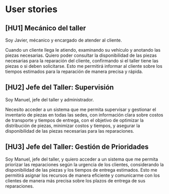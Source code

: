 # User stories

## [HU1] Mecánico del taller

Soy Javier, mécanico y encargado de atender al cliente.

Cuando un cliente llega le atiendo, examinando su vehículo y anotando las piezas necesarias. Quiero poder consultar la disponibilidad de las piezas necesarias para la reparación del cliente, confirmando si el taller tiene las piezas o si deben solicitarse. Esto me permitirá informar al cliente sobre los tiempos estimados para la reparación de manera precisa y rápida.

## [HU2] Jefe del Taller: Supervisión
Soy Manuel, jefe del taller y administrador.

Necesito acceder a un sistema que me permita supervisar y gestionar el inventario de piezas en todas las sedes, con información clara sobre costos de transporte y tiempos de entrega, con el objetivo de optimizar la distribución de piezas, minimizar costos y tiempos, y asegurar la disponibilidad de las piezas necesarias para las reparaciones.

## [HU3] Jefe del Taller: Gestión de Prioridades

Soy Manuel, jefe del taller, y quiero acceder a un sistema que me permita priorizar las reparaciones según la urgencia de los clientes, considerando la disponibilidad de las piezas y los tiempos de entrega estimados. Esto me permitirá asignar los recursos de manera eficiente y comunicarme con los clientes de manera más precisa sobre los plazos de entrega de sus reparaciones.
